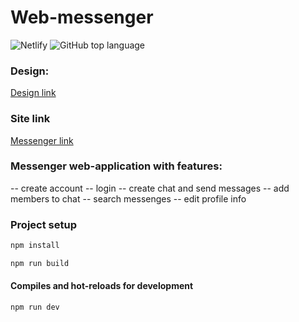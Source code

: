 # Web-messenger

![Netlify](https://img.shields.io/netlify/7250b9c0-4d8c-4368-8d8c-b8971b8eb646) ![GitHub top language](https://img.shields.io/github/languages/top/KateMironenko/middle.messenger.praktikum.yandex?style=plastic)

### Design:
[Design link](https://www.figma.com/file/Iht6sS3niCa1KQ9bduKLdB/Messenger?node-id=0%3A1)

### Site link
[Messenger link](https://61ea756b752a0b0007af08b1--wonderful-borg-ff08db.netlify.app/)

### Messenger web-application with features:

-- create account
-- login
-- create chat and send messages
-- add members to chat
-- search messenges
-- edit profile info

### Project setup

```bash
npm install
```
```bash
npm run build
```

#### Compiles and hot-reloads for development

```
npm run dev 
```
